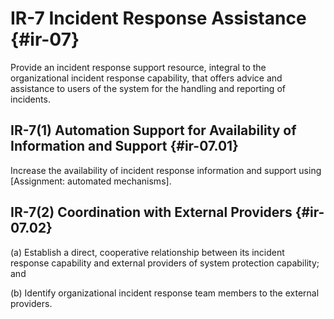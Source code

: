 # IR-7 Incident Response Assistance {#ir-07}

Provide an incident response support resource, integral to the organizational incident response capability, that offers advice and assistance to users of the system for the handling and reporting of incidents.

## IR-7(1) Automation Support for Availability of Information and Support {#ir-07.01}

Increase the availability of incident response information and support using [Assignment: automated mechanisms].

## IR-7(2) Coordination with External Providers {#ir-07.02}

(a) Establish a direct, cooperative relationship between its incident response capability and external providers of system protection capability; and

(b) Identify organizational incident response team members to the external providers.

